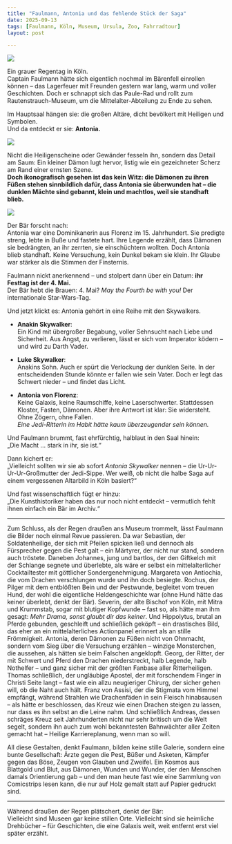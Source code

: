 ```yaml
---
title: "Faulmann, Antonia und das fehlende Stück der Saga"
date: 2025-09-13
tags: [Faulmann, Köln, Museum, Ursula, Zoo, Fahrradtour]
layout: post

---
```

![](https://pixelfed.social/storage/m/_v2/607467830790472239/9c67e908a-279c2f/72m07wmd7DBI/LvdLruf5wrFUUJcU5MSdUdDaq26bsraeED52zDdw.png)

Ein grauer Regentag in Köln.  
Captain Faulmann hätte sich eigentlich nochmal im Bärenfell einrollen können – das Lagerfeuer mit Freunden gestern war lang, warm und voller Geschichten. Doch er schnappt sich das Paule-Rad und rollt zum Rautenstrauch-Museum, um die Mittelalter-Abteilung zu Ende zu sehen.  

Im Hauptsaal hängen sie: die großen Altäre, dicht bevölkert mit Heiligen und Symbolen.  
Und da entdeckt er sie: **Antonia.**  

![](https://pixelfed.social/storage/m/_v2/607467830790472239/9c67e908a-279c2f/HrdZV1fThZph/kU6jC92ZXyMa6cmH35TlliXgsh2gSCWoYPKrwGl6.jpg)

Nicht die Heiligenscheine oder Gewänder fesseln ihn, sondern das Detail am Saum: Ein kleiner Dämon lugt hervor, listig wie ein gezeichneter Scherz am Rand einer ernsten Szene.  
**Doch ikonografisch gesehen ist das kein Witz: die Dämonen zu ihren Füßen stehen sinnbildlich dafür, dass Antonia sie überwunden hat – die dunklen Mächte sind gebannt, klein und machtlos, weil sie standhaft blieb.**  

![](https://pixelfed.social/storage/m/_v2/607467830790472239/9c67e908a-279c2f/TWAxo8axd8KY/OWf5FnLeHLYtO5gx99sEP6x1E8vh9waWodWqvLeO.jpg)

Der Bär forscht nach:  
Antonia war eine Dominikanerin aus Florenz im 15. Jahrhundert. Sie predigte streng, lebte in Buße und fastete hart. Ihre Legende erzählt, dass Dämonen sie bedrängten, an ihr zerrten, sie einschüchtern wollten. Doch Antonia blieb standhaft. Keine Versuchung, kein Dunkel bekam sie klein. Ihr Glaube war stärker als die Stimmen der Finsternis.  

Faulmann nickt anerkennend – und stolpert dann über ein Datum: **ihr Festtag ist der 4. Mai.**  
Der Bär hebt die Brauen: 4. Mai? *May the Fourth be with you!* Der internationale Star-Wars-Tag.  

Und jetzt klickt es: Antonia gehört in eine Reihe mit den Skywalkers.  

- **Anakin Skywalker**:  
  Ein Kind mit übergroßer Begabung, voller Sehnsucht nach Liebe und Sicherheit. Aus Angst, zu verlieren, lässt er sich vom Imperator ködern – und wird zu Darth Vader.  

- **Luke Skywalker**:  
  Anakins Sohn. Auch er spürt die Verlockung der dunklen Seite. In der entscheidenden Stunde könnte er fallen wie sein Vater. Doch er legt das Schwert nieder – und findet das Licht.  

- **Antonia von Florenz**:  
  Keine Galaxis, keine Raumschiffe, keine Laserschwerter. Stattdessen Kloster, Fasten, Dämonen. Aber ihre Antwort ist klar: Sie widersteht. Ohne Zögern, ohne Fallen.  
  *Eine Jedi-Ritterin im Habit hätte kaum überzeugender sein können.*  

Und Faulmann brummt, fast ehrfürchtig, halblaut in den Saal hinein:  
„Die Macht … stark in ihr, sie ist.“  

Dann kichert er:  
„Vielleicht sollten wir sie ab sofort *Antonia Skywalker* nennen – die Ur-Ur-Ur-Ur-Großmutter der Jedi-Sippe. Wer weiß, ob nicht die halbe Saga auf einem vergessenen Altarbild in Köln basiert?“  

Und fast wissenschaftlich fügt er hinzu:  
„Die Kunsthistoriker haben das nur noch nicht entdeckt – vermutlich fehlt ihnen einfach ein Bär im Archiv.“  

---

Zum Schluss, als der Regen draußen ans Museum trommelt, lässt Faulmann die Bilder noch einmal Revue passieren. Da war Sebastian, der Soldatenheilige, der sich mit Pfeilen spicken ließ und dennoch als Fürsprecher gegen die Pest galt – ein Märtyrer, der nicht nur stand, sondern auch tröstete. Daneben Johannes, jung und bartlos, der den Giftkelch mit der Schlange segnete und überlebte, als wäre er selbst ein mittelalterlicher Cocktailtester mit göttlicher Sondergenehmigung. Margareta von Antiochia, die vom Drachen verschlungen wurde und ihn doch besiegte. Rochus, der Pilger mit dem entblößten Bein und der Pestwunde, begleitet vom treuen Hund, der wohl die eigentliche Heldengeschichte war (ohne Hund hätte das keiner überlebt, denkt der Bär). Severin, der alte Bischof von Köln, mit Mitra und Krummstab, sogar mit blutiger Kopfwunde – fast so, als hätte man ihm gesagt: *Mehr Drama, sonst glaubt dir das keiner*. Und Hippolytus, brutal an Pferde gebunden, geschleift und schließlich geköpft – ein drastisches Bild, das eher an ein mittelalterliches Actionpanel erinnert als an stille Frömmigkeit. Antonia, deren Dämonen zu Füßen nicht von Ohnmacht, sondern vom Sieg über die Versuchung erzählen – winzige Monsterchen, die aussehen, als hätten sie beim Falschen angeklopft. Georg, der Ritter, der mit Schwert und Pferd den Drachen niederstreckt, halb Legende, halb Nothelfer – und ganz sicher mit der größten Fanbase aller Ritterheiligen. Thomas schließlich, der ungläubige Apostel, der mit forschendem Finger in Christi Seite langt – fast wie ein allzu neugieriger Chirurg, der sicher gehen will, ob die Naht auch hält. Franz von Assisi, der die Stigmata vom Himmel empfängt, während Strahlen wie Drachenfäden in sein Fleisch hinabsausen – als hätte er beschlossen, das Kreuz wie einen Drachen steigen zu lassen, nur dass es ihn selbst an die Leine nahm. Und schließlich Andreas, dessen schräges Kreuz seit Jahrhunderten nicht nur sehr britisch um die Welt segelt, sondern ihn auch zum wohl bekanntesten Bahnwächter aller Zeiten gemacht hat – Heilige Karriereplanung, wenn man so will.


All diese Gestalten, denkt Faulmann, bilden keine stille Galerie, sondern eine bunte Gesellschaft: Ärzte gegen die Pest, Büßer und Asketen, Kämpfer gegen das Böse, Zeugen von Glauben und Zweifel. Ein Kosmos aus Blattgold und Blut, aus Dämonen, Wunden und Wunder, der den Menschen damals Orientierung gab – und den man heute fast wie eine Sammlung von Comicstrips lesen kann, die nur auf Holz gemalt statt auf Papier gedruckt sind.  

---

Während draußen der Regen plätschert, denkt der Bär:  
Vielleicht sind Museen gar keine stillen Orte. Vielleicht sind sie heimliche Drehbücher – für Geschichten, die eine Galaxis weit, weit entfernt erst viel später erzählt.  
